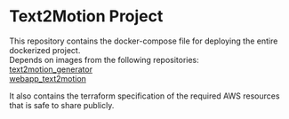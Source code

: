 # Text2Motion Project

This repository contains the docker-compose file for deploying the entire dockerized project.<br>
Depends on images from the following repositories:<br>
[text2motion_generator](https://github.com/Ivan-Klabucar/text2motion_generator)<br>
[webapp_text2motion](https://github.com/Ivan-Klabucar/webapp_text2motion)

It also contains the terraform specification of the required AWS resources that is safe to share publicly.
